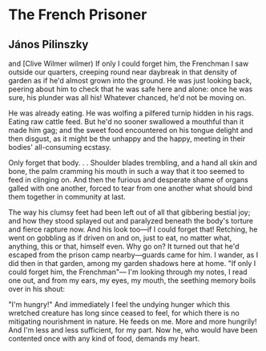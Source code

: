 # The French Prisoner
## János Pilinszky
 and [Clive Wilmer
wilmer)
If only I could forget him, the Frenchman
I saw outside our quarters, creeping round
near daybreak in that density of garden
as if he'd almost grown into the ground.
He was just looking back, peering about him
to check that he was safe here and alone:
once he was sure, his plunder was all his!
Whatever chanced, he'd not be moving on.

He was already eating. He was wolfing
a pilfered turnip hidden in his rags.
Eating raw cattle feed. But he'd no sooner
swallowed a mouthful than it made him gag;
and the sweet food encountered on his tongue
delight and then disgust, as it might be
the unhappy and the happy, meeting in
their bodies' all-consuming ecstasy.

Only forget that body. . . Shoulder blades
trembling, and a hand all skin and bone,
the palm cramming his mouth in such a way
that it too seemed to feed in clinging on.
And then the furious and desperate shame
of organs galled with one another, forced
to tear from one another what should bind them
together in community at last.

The way his clumsy feet had been left out
of all that gibbering bestial joy; and how
they stood splayed out and paralyzed beneath
the body's torture and fierce rapture now.
And his look too—if I could forget that!
Retching, he went on gobbling as if driven
on and on, just to eat, no matter what,
anything, this or that, himself even.
Why go on? It turned out that he'd escaped
from the prison camp nearby—guards came for him.
I wander, as I did then in that garden,
among my garden shadows here at home.
"If only I could forget him, the Frenchman"—
I'm looking through my notes, I read one out,
and from my ears, my eyes, my mouth, the seething
memory boils over in his shout:

"I'm hungry!" And immediately I feel
the undying hunger which this wretched creature
has long since ceased to feel, for which there is
no mitigating nourishment in nature.
He feeds on me. More and more hungrily!
And I'm less and less sufficient, for my part.
Now he, who would have been contented once
with any kind of food, demands my heart.
